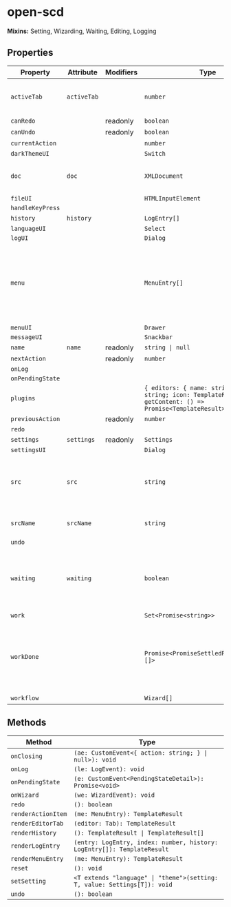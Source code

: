 # open-scd

**Mixins:** Setting, Wizarding, Waiting, Editing, Logging

## Properties

| Property         | Attribute   | Modifiers | Type                                             | Default                                          | Description                                      |
|------------------|-------------|-----------|--------------------------------------------------|--------------------------------------------------|--------------------------------------------------|
| `activeTab`      | `activeTab` |           | `number`                                         | 0                                                | The currently active editor tab.                 |
| `canRedo`        |             | readonly  | `boolean`                                        |                                                  |                                                  |
| `canUndo`        |             | readonly  | `boolean`                                        |                                                  |                                                  |
| `currentAction`  |             |           | `number`                                         | -1                                               |                                                  |
| `darkThemeUI`    |             |           | `Switch`                                         |                                                  |                                                  |
| `doc`            | `doc`       |           | `XMLDocument`                                    | "newEmptySCD()"                                  | The `XMLDocument` being edited.                  |
| `fileUI`         |             |           | `HTMLInputElement`                               |                                                  |                                                  |
| `handleKeyPress` |             |           |                                                  |                                                  |                                                  |
| `history`        | `history`   |           | `LogEntry[]`                                     | []                                               |                                                  |
| `languageUI`     |             |           | `Select`                                         |                                                  |                                                  |
| `logUI`          |             |           | `Dialog`                                         |                                                  |                                                  |
| `menu`           |             |           | `MenuEntry[]`                                    | [{"icon":"folder_open","name":"menu.open","startsGroup":true,"actionItem":true},{"icon":"create_new_folder","name":"menu.new"},{"icon":"snippet_folder","name":"menu.importIED"},{"icon":"save","name":"save"},{"icon":"undo","name":"undo","startsGroup":true,"actionItem":true,"action":true},{"icon":"redo","name":"redo","actionItem":true,"action":true},{"icon":"rule_folder","name":"menu.validate","startsGroup":true},{"icon":"rule","name":"menu.viewLog","actionItem":true},{"icon":"settings","name":"settings.name","startsGroup":true}] |                                                  |
| `menuUI`         |             |           | `Drawer`                                         |                                                  |                                                  |
| `messageUI`      |             |           | `Snackbar`                                       |                                                  |                                                  |
| `name`           | `name`      | readonly  | `string \| null`                                 |                                                  |                                                  |
| `nextAction`     |             | readonly  | `number`                                         |                                                  |                                                  |
| `onLog`          |             |           |                                                  |                                                  |                                                  |
| `onPendingState` |             |           |                                                  |                                                  |                                                  |
| `plugins`        |             |           | `{ editors: { name: string; id: string; icon: TemplateResult; getContent: () => Promise<TemplateResult>; }[]; }` | {"editors":[{"name":"substation.name","id":"substation","icon":"zeroLineIcon"}]} |                                                  |
| `previousAction` |             | readonly  | `number`                                         |                                                  |                                                  |
| `redo`           |             |           |                                                  |                                                  |                                                  |
| `settings`       | `settings`  | readonly  | `Settings`                                       |                                                  |                                                  |
| `settingsUI`     |             |           | `Dialog`                                         |                                                  |                                                  |
| `src`            | `src`       |           | `string`                                         |                                                  | The current file's URL. `blob:` URLs are *revoked after parsing*! |
| `srcName`        | `srcName`   |           | `string`                                         | "untitled.scd"                                   | The name of the current file.                    |
| `undo`           |             |           |                                                  |                                                  |                                                  |
| `waiting`        | `waiting`   |           | `boolean`                                        | false                                            | Whether the element is currently waiting for some async work. |
| `work`           |             |           | `Set<Promise<string>>`                           | "new Set()"                                      |                                                  |
| `workDone`       |             |           | `Promise<PromiseSettledResult<string>[]>`        | "Promise.allSettled(this.work)"                  | A promise which resolves once all currently pending work is done. |
| `workflow`       |             |           | `Wizard[]`                                       | []                                               |                                                  |

## Methods

| Method             | Type                                             |
|--------------------|--------------------------------------------------|
| `onClosing`        | `(ae: CustomEvent<{ action: string; } \| null>): void` |
| `onLog`            | `(le: LogEvent): void`                           |
| `onPendingState`   | `(e: CustomEvent<PendingStateDetail>): Promise<void>` |
| `onWizard`         | `(we: WizardEvent): void`                        |
| `redo`             | `(): boolean`                                    |
| `renderActionItem` | `(me: MenuEntry): TemplateResult`                |
| `renderEditorTab`  | `(editor: Tab): TemplateResult`                  |
| `renderHistory`    | `(): TemplateResult \| TemplateResult[]`         |
| `renderLogEntry`   | `(entry: LogEntry, index: number, history: LogEntry[]): TemplateResult` |
| `renderMenuEntry`  | `(me: MenuEntry): TemplateResult`                |
| `reset`            | `(): void`                                       |
| `setSetting`       | `<T extends "language" \| "theme">(setting: T, value: Settings[T]): void` |
| `undo`             | `(): boolean`                                    |

